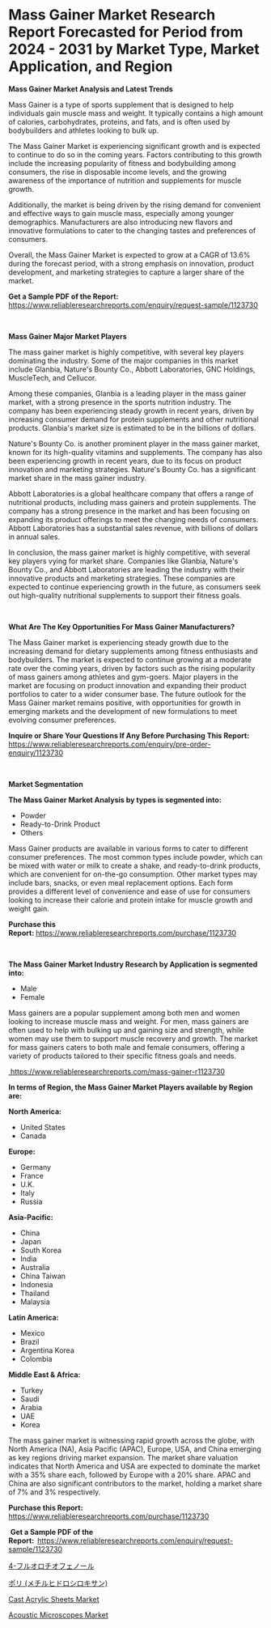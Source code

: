 <p><h1>Mass Gainer Market Research Report Forecasted for Period from 2024 -  2031 by Market Type, Market Application, and Region</h1></p><p><strong>Mass Gainer Market Analysis and Latest Trends</strong></p>
<p><p>Mass Gainer is a type of sports supplement that is designed to help individuals gain muscle mass and weight. It typically contains a high amount of calories, carbohydrates, proteins, and fats, and is often used by bodybuilders and athletes looking to bulk up.</p><p>The Mass Gainer Market is experiencing significant growth and is expected to continue to do so in the coming years. Factors contributing to this growth include the increasing popularity of fitness and bodybuilding among consumers, the rise in disposable income levels, and the growing awareness of the importance of nutrition and supplements for muscle growth.</p><p>Additionally, the market is being driven by the rising demand for convenient and effective ways to gain muscle mass, especially among younger demographics. Manufacturers are also introducing new flavors and innovative formulations to cater to the changing tastes and preferences of consumers.</p><p>Overall, the Mass Gainer Market is expected to grow at a CAGR of 13.6% during the forecast period, with a strong emphasis on innovation, product development, and marketing strategies to capture a larger share of the market.</p></p>
<p><strong>Get a Sample PDF of the Report:&nbsp;</strong> <a href="https://www.reliableresearchreports.com/enquiry/request-sample/1123730">https://www.reliableresearchreports.com/enquiry/request-sample/1123730</a></p>
<p>&nbsp;</p>
<p><strong>Mass Gainer Major Market Players</strong></p>
<p><p>The mass gainer market is highly competitive, with several key players dominating the industry. Some of the major companies in this market include Glanbia, Nature's Bounty Co., Abbott Laboratories, GNC Holdings, MuscleTech, and Cellucor.</p><p>Among these companies, Glanbia is a leading player in the mass gainer market, with a strong presence in the sports nutrition industry. The company has been experiencing steady growth in recent years, driven by increasing consumer demand for protein supplements and other nutritional products. Glanbia's market size is estimated to be in the billions of dollars.</p><p>Nature's Bounty Co. is another prominent player in the mass gainer market, known for its high-quality vitamins and supplements. The company has also been experiencing growth in recent years, due to its focus on product innovation and marketing strategies. Nature's Bounty Co. has a significant market share in the mass gainer industry.</p><p>Abbott Laboratories is a global healthcare company that offers a range of nutritional products, including mass gainers and protein supplements. The company has a strong presence in the market and has been focusing on expanding its product offerings to meet the changing needs of consumers. Abbott Laboratories has a substantial sales revenue, with billions of dollars in annual sales.</p><p>In conclusion, the mass gainer market is highly competitive, with several key players vying for market share. Companies like Glanbia, Nature's Bounty Co., and Abbott Laboratories are leading the industry with their innovative products and marketing strategies. These companies are expected to continue experiencing growth in the future, as consumers seek out high-quality nutritional supplements to support their fitness goals.</p></p>
<p>&nbsp;</p>
<p><strong>What Are The Key Opportunities For Mass Gainer Manufacturers?</strong></p>
<p><p>The Mass Gainer market is experiencing steady growth due to the increasing demand for dietary supplements among fitness enthusiasts and bodybuilders. The market is expected to continue growing at a moderate rate over the coming years, driven by factors such as the rising popularity of mass gainers among athletes and gym-goers. Major players in the market are focusing on product innovation and expanding their product portfolios to cater to a wider consumer base. The future outlook for the Mass Gainer market remains positive, with opportunities for growth in emerging markets and the development of new formulations to meet evolving consumer preferences.</p></p>
<p><strong>Inquire or Share Your Questions If Any Before Purchasing This Report:</strong> <a href="https://www.reliableresearchreports.com/enquiry/pre-order-enquiry/1123730">https://www.reliableresearchreports.com/enquiry/pre-order-enquiry/1123730</a></p>
<p>&nbsp;</p>
<p><strong>Market Segmentation</strong></p>
<p><strong>The Mass Gainer Market Analysis by types is segmented into:</strong></p>
<p><ul><li>Powder</li><li>Ready-to-Drink Product</li><li>Others</li></ul></p>
<p><p>Mass Gainer products are available in various forms to cater to different consumer preferences. The most common types include powder, which can be mixed with water or milk to create a shake, and ready-to-drink products, which are convenient for on-the-go consumption. Other market types may include bars, snacks, or even meal replacement options. Each form provides a different level of convenience and ease of use for consumers looking to increase their calorie and protein intake for muscle growth and weight gain.</p></p>
<p><strong>Purchase this Report:&nbsp;</strong><a href="https://www.reliableresearchreports.com/purchase/1123730">https://www.reliableresearchreports.com/purchase/1123730</a></p>
<p>&nbsp;</p>
<p><strong>The Mass Gainer Market Industry Research by Application is segmented into:</strong></p>
<p><ul><li>Male</li><li>Female</li></ul></p>
<p><p>Mass gainers are a popular supplement among both men and women looking to increase muscle mass and weight. For men, mass gainers are often used to help with bulking up and gaining size and strength, while women may use them to support muscle recovery and growth. The market for mass gainers caters to both male and female consumers, offering a variety of products tailored to their specific fitness goals and needs.</p></p>
<p><a href="https://www.reliableresearchreports.com/mass-gainer-r1123730">&nbsp;https://www.reliableresearchreports.com/mass-gainer-r1123730</a></p>
<p><strong>In terms of Region, the Mass Gainer Market Players available by Region are:</strong></p>
<p>
    <p> <strong> North America: </strong>
        <ul>
            <li>United States</li>
            <li>Canada</li>
        </ul>
        </p> 
    <p> <strong> Europe: </strong>
        <ul>
            <li>Germany</li>
            <li>France</li>
            <li>U.K.</li>
            <li>Italy</li>
            <li>Russia</li>
        </ul>
        </p> 
    <p> <strong> Asia-Pacific: </strong>
        <ul>
            <li>China</li>
            <li>Japan</li>
            <li>South Korea</li>
            <li>India</li>
            <li>Australia</li>
            <li>China Taiwan</li>
            <li>Indonesia</li>
            <li>Thailand</li>
            <li>Malaysia</li>
        </ul>
        </p> 
    <p> <strong> Latin America: </strong>
        <ul>
            <li>Mexico</li>
            <li>Brazil</li>
            <li>Argentina Korea</li>
            <li>Colombia</li>
        </ul>
        </p> 
    <p> <strong> Middle East & Africa: </strong>
        <ul>
            <li>Turkey</li>
            <li>Saudi</li>
            <li>Arabia</li>
            <li>UAE</li>
            <li>Korea</li>
        </ul>
    </p>
    </p>
<p><p>The mass gainer market is witnessing rapid growth across the globe, with North America (NA), Asia Pacific (APAC), Europe, USA, and China emerging as key regions driving market expansion. The market share valuation indicates that North America and USA are expected to dominate the market with a 35% share each, followed by Europe with a 20% share. APAC and China are also significant contributors to the market, holding a market share of 7% and 3% respectively.</p></p>
<p><strong>Purchase this Report: </strong><a href="https://www.reliableresearchreports.com/purchase/1123730">https://www.reliableresearchreports.com/purchase/1123730</a></p>
<p>&nbsp;<strong>Get a Sample PDF of the Report:&nbsp;&nbsp;</strong><a href="https://www.reliableresearchreports.com/enquiry/request-sample/1123730">https://www.reliableresearchreports.com/enquiry/request-sample/1123730</a></p>
<p><strong></strong></p>
<p><p><a href="https://github.com/leigh4852023/Market-Research-Report-List-2/blob/main/9884474178036.md">4-フルオロチオフェノール</a></p><p><a href="https://github.com/alyle7648/Market-Research-Report-List-2/blob/main/8559966178035.md">ポリ (メチルヒドロシロキサン)</a></p><p><a href="https://github.com/nathandecarvalho/Market-Research-Report-List-4/blob/main/cast-acrylic-sheets-market.md">Cast Acrylic Sheets Market</a></p><p><a href="https://github.com/kosella/Market-Research-Report-List-4/blob/main/acoustic-microscopes-market.md">Acoustic Microscopes Market</a></p></p>